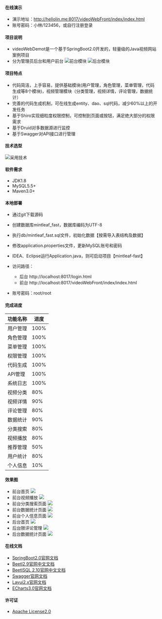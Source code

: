 
#### 在线演示
- 演示地址：http://hellolin.me:8017/videoWebFront/index/index.html
- 账号密码：小林/123456，或自行注册登录



#### 项目说明
- videoWebDemot是一个基于SpringBoot2.0开发的，轻量级的Java视频网站案例项目
- 分为管理员后台和用户前台
![前台模块](https://raw.githubusercontent.com/hellolinfrom2025/img/master/img/%E5%89%8D%E5%8F%B0%E6%A8%A1%E5%9D%97.png)
![后台模块](https://raw.githubusercontent.com/hellolinfrom2025/img/master/img/%E5%90%8E%E5%8F%B0-%E6%A8%A1%E5%9D%97.png)


#### 项目特点
- 代码简洁，上手容易，提供基础模块(用户管理，角色管理，菜单管理，代码生成等8个模块)，视频管理模块（分类管理，视频详情，评论管理，数据统计）
- 完善的代码生成机制，可在线生成entity、dao、sql代码，减少60%以上的开发任务
- 基于Shiro实现细粒度权限控制，可控制到页面或按钮，满足绝大部分的权限需求
- 基于Druid对多数据源进行监控
- 基于Swagger对API接口进行管理


#### 技术选型
![采用技术](https://raw.githubusercontent.com/hellolinfrom2025/img/master/img/%E4%B8%BB%E8%A6%81%E9%87%87%E7%94%A8%E7%9A%84%E6%8A%80%E6%9C%AF.png)



#### 软件需求
- JDK1.8
- MySQL5.5+
- Maven3.0+



#### 本地部署
- 通过git下载源码
- 创建数据库mintleaf_fast，数据库编码为UTF-8
- 执行db/mintleaf_fast.sql文件，初始化数据【按需导入表结构及数据】
- 修改application.properties文件，更新MySQL账号和密码


- IDEA、Eclipse运行Application.java，则可启动项目【mintleaf-fast】
- 访问路径：
  - 后台 http://localhost:8017/login.html
  - 前台 http://localhost:8017/videoWebFront/index/index.html
- 账号密码：root/root



#### 完成进度
功能名称 | 进度
----|----
用户管理 | 100%
角色管理 | 100%
菜单管理 | 100%
权限管理 | 100%
代码生成 | 100%
API管理 | 100%
系统日志 | 100%
视频分类 | 80%
视频详情 | 90%
评论管理 | 80%
数据统计 | 90%
分类搜索 | 80%
视频播放 | 80%
推荐管理 | 50%
用户统计 | 80%
个人信息 | 10%



#### 效果图
- 前台首页
![](https://raw.githubusercontent.com/hellolinfrom2025/img/master/img/%E5%89%8D%E5%8F%B0-%E9%A6%96%E9%A1%B5.png)
- 前台视频播放
![](https://raw.githubusercontent.com/hellolinfrom2025/img/master/img/%E5%89%8D%E5%8F%B0-%E6%92%AD%E6%94%BE.png)
- 前台分类搜索页面
![](https://raw.githubusercontent.com/hellolinfrom2025/img/master/img/%E5%89%8D%E5%8F%B0-%E5%88%86%E7%B1%BB%E6%90%9C%E7%B4%A2.png)
- 前台数据统计页面
![](https://raw.githubusercontent.com/hellolinfrom2025/img/master/img/%E5%89%8D%E5%8F%B0-%E6%95%B0%E6%8D%AE%E7%BB%9F%E8%AE%A1.png)
- 前台个人信息页面
![](https://raw.githubusercontent.com/hellolinfrom2025/img/master/img/%E5%89%8D%E5%8F%B0-%E4%B8%AA%E4%BA%BA%E4%BF%A1%E6%81%AF%E8%AE%BE%E7%BD%AEpng.png)
- 后台首页
![](https://raw.githubusercontent.com/hellolinfrom2025/img/master/img/%E5%90%8E%E5%8F%B0-%E9%A6%96%E9%A1%B5.png)
- 后台限评论管理
![](https://raw.githubusercontent.com/hellolinfrom2025/img/master/img/%E5%90%8E%E5%8F%B0-%E8%AF%84%E8%AE%BA%E7%AE%A1%E7%90%86.png)
- 后台数据统计页面
![](https://raw.githubusercontent.com/hellolinfrom2025/img/master/img/%E5%90%8E%E5%8F%B0-%E8%A7%86%E9%A2%91%E6%95%B0%E6%8D%AE%E7%BB%9F%E8%AE%A1.png)




#### 在线文档
- [SpringBoot2.0官网文档](https://spring.io/projects/spring-boot "spring-boot2.0官网文档")
- [Beetl2.9官网中文文档](http://ibeetl.com/guide/#beetl "Beetl2.9官网中文文档")
- [BeetlSQL 2.10官网中文文档](http://ibeetl.com/guide/#beetlsql "BeetlSQL 2.10官网中文文档")
- [Swagger官网文档](https://swagger.io/irc/ "Swagger官网文档")
- [Layui2.x官网文档](https://www.layui.com/doc/ "Layui2.x官网文档")
- [ECharts3.0官网文档](http://echarts.baidu.com/api.html#echarts "ECharts3.0官网文档")


#### 许可证
- [Apache License2.0](LICENSE "Apache License2.0")



